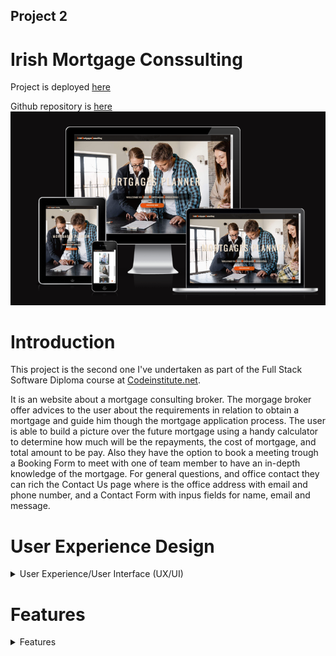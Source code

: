 ## Project 2

# Irish Mortgage Conssulting

Project is deployed [here]( https://fitabigail.github.io/IrishMortgageConsulting/)  
  
Github repository is [here](https://github.com/fitabigail) 
![screen shot of am i responsive](./assets/readmeImages/am_responsive.png)

# Introduction
This project is the second one I've undertaken as part of the Full Stack Software Diploma course at [Codeinstitute.net](https://www.CodeInstitute.net).

It is an website about a mortgage consulting broker. The morgage broker offer advices  to the user about the requirements in relation to obtain a mortgage and guide him though the mortgage application process. The user is able to build a picture over the future mortgage using a handy calculator to determine how much will be the repayments, the cost of mortgage, and total amount to be pay. Also they have the option to book a meeting trough a Booking Form to meet with one of team member to have an in-depth knowledge of the mortgage.
For general questions, and office contact they can rich the Contact Us page where is the office address with email and phone number, and a Contact Form with inpus fields for name, email and message. 


# User Experience Design

<details>
  
  <summary>User Experience/User Interface (UX/UI)</summary>

### User stories

#### First Time Visitor Goals

+ As a First Time user, I want to easily understand the main purpose of the site.
+ As a First Time user, I want to be able to easily navigate throughout the site to find content.
+ As a First Time user, I want to view the website and content clearly on my mobile device.
+ As a First Time user, I want the website content show me is qualified with years of industry experience.
+ As a First Time user, I want to find ways to follow the IrishMortgageConsulting on different social media platforms.

### Returning Visitor Goals

+ As a Returning user, I want to reused the mortgage calculator for future house upgrades.
+ As a Returning user, I want to get update team profiles.
+ As a Returning user, I want to contact the organisation so I can request more information.

### Frequent Visitor Goals

+ As a Frequent user, I want to check  the mortgage calculator.
+ As a Frequent user, I want to check to see if there are any new about mortgage requirements.
+ As a Frequent user, I want to sign up to the Newsletter so that I am emailed any major updates and/or changes to the mortgage requirement.

### Design

  
  
  #### Colour Scheme 


  I tried different colour palettes whilst building the website and settled on a simple combination of shades of orange, grey, wight and black.
  Black, and withe is used for text colour and contrasts well with the other two primary colours. Default Orange was used for the link colour on hover, and for buttons. Diffrent shades of white, grey, and orange where used for bakgrounds.
  + grey : hsla(0, 8%, 5%, 0.9), rgba(0, 0, 0, 0.5); rgba(7, 6, 6, 0.925); rgba(0, 0, 0, 0.87), rgba(0, 0, 0, 0.6);
  + white: antiquewhite, aliceblue ;
  + orange: #ce5713,  #8f2b04;


   #### Typography


  I choose 'Playfair Display' as the font for the site. The headers and forms on all pages throughout the Website are using 'Oswald' font.

   #### Wireframes
  CTRL + Click to open in a new tab.

</details>  
  
  # Features

<details>
  
  <summary>Features</summary>
  
  ### Responsive  Website

   The site displays properly at a wide range of screen sizes, further information on this is listed in the testing section. 

   

   ![screenshot of samsung S5](./assets/readmeImages/mobile-view-index.png)




  

 

